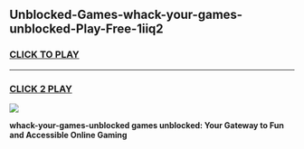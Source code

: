 
## Unblocked-Games-whack-your-games-unblocked-Play-Free-1iiq2
<h3>
<a href="https://premium76.site?title=whack-your-games-unblocked&ref=21A">CLICK TO PLAY</a></h3>
<hr>

<h3>
<a href="https://premium76.site?title=whack-your-games-unblocked&ref=21A">CLICK 2 PLAY</a>
  
</h3>

<a href="https://premium76.site?title=whack-your-games-unblocked&ref=21A"><img src="https://clearcache.store/games.png"></a>


**whack-your-games-unblocked games unblocked: Your Gateway to Fun and Accessible Online Gaming**
